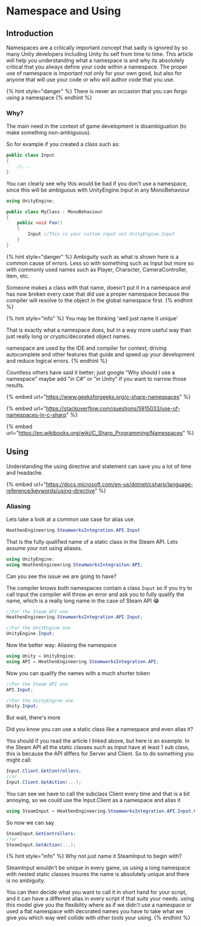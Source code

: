 # Namespace and Using

## Introduction

Namespaces are a critically important concept that sadly is ignored by so many Unity developers including Unity its self from time to time. This article will help you understanding what a namespace is and why its absolutely critical that you always define your code within a namespace. The proper use of namespace is important not only for your own good, but also for anyone that will use your code or who will author code that you use.

{% hint style="danger" %}
There is never an occasion that you can forgo using a namespace
{% endhint %}

### Why?

The main need in the context of game development is disambiguation (to make something non-ambiguous).

So for example if you created a class such as:

```csharp
public class Input
{
    //...
}
```

You can clearly see why this would be bad if you don't use a namespace, since this will be ambiguous with UnityEngine.Input in any MonoBehaviour&#x20;

```csharp
using UnityEngine;

public class MyClass : MonoBehaviour
{
    public void Foo()
    {
        Input //This is your custom input not UnityEngine.Input
    }
}
```

{% hint style="danger" %}
Ambiguity such as what is shown here is a common cause of errors. Less so with something such as Input but more so with commonly used names such as Player, Character, CameraController, Item, etc.



Someone makes a class with that name, doesn't put it in a namespace and has now broken every case that did use a proper namespace because the compiler will resolve to the object in the global namespace first.
{% endhint %}

{% hint style="info" %}
You may be thinking 'well just name it unique'



That is exactly what a namespace does, but in a way more useful way than just really long or cryptic/decorated object names.



namespace are used by the IDE and compiler for context, driving autocomplete and other features that guide and speed up your development and reduce logical errors.
{% endhint %}

Countless others have said it better; just google "Why should I use a namespace" maybe add "in C#" or "in Unity" if you want to narrow those results.

{% embed url="https://www.geeksforgeeks.org/c-sharp-namespaces" %}

{% embed url="https://stackoverflow.com/questions/5915033/use-of-namespaces-in-c-sharp" %}

{% embed url="https://en.wikibooks.org/wiki/C_Sharp_Programming/Namespaces" %}

## Using

Understanding the using directive and statement can save you a lot of time and headache.

{% embed url="https://docs.microsoft.com/en-us/dotnet/csharp/language-reference/keywords/using-directive" %}

### Aliasing

Lets take a look at a common use case for alias use.

```csharp
HeathenEngineering.SteamworksIntegration.API.Input
```

That is the fully qualified name of a static class in the Steam API. Lets assume your not using aliases.

```csharp
using UnityEngine;
using HeathenEngineering.SteamworksIntegraiton.API;
```

Can you see the issue we are going to have?

The compiler knows both namespaces contain a class `Input` so if you try to call Input the compiler will throw an error and ask you to fully qualify the name, which is a really long name in the case of Steam API :joy:

```csharp
//For the Steam API one
HeathenEngineering.SteamworksIntegration.API.Input;

//For the UnitEngine one
UnityEngine.Input;
```

Now the better way: Aliasing the namespace

```csharp
using Unity = UnityEngine;
using API = HeathenEngineering.SteamworksIntegration.API;
```

Now you can qualify the names with a much shorter token

```csharp
//For the Steam API one
API.Input;

//For the UnityEngine one
Unity.Input;
```



But wait, there's more

Did you know you can use a static class like a namespace and even alias it?

You should if you read the article I linked above, but here is an example. In the Steam API all the static classes such as Input have at least 1 sub class, this is because the API differs for Server and Client. So to do something you might call:

```csharp
Input.Client.GetControllers;
//or
Input.Client.GetAction(...);
```

You can see we have to call the subclass Client every time and that is a bit annoying, so we could  use the Input.Client as a namespace and alias it

```csharp
using SteamInput = HeathenEngineering.SteamworksIntegration.API.Input.Client;
```

So now we can say

```csharp
SteamInput.GetControllers;
//or
SteamInput.GetAction(...);
```

{% hint style="info" %}
Why not just name it SteamInput to begin with?



SteamInput wouldn't be unique in every game, us using a long namespace with nested static classes insures the name is absolutely unique and there is no ambiguity.



You can then decide what you want to call it in short hand for your script, and it can have a different alias in every script if that suits your needs. using this model give you the flexibility where as if we didn't use a namespace or used a flat namespace with decorated names you have to take what we give you which way well collide with other tools your using.
{% endhint %}
